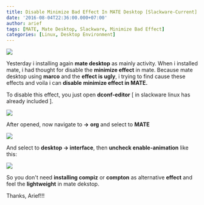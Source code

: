 ```yaml
---
title: Disable Minimize Bad Effect In MATE Desktop [Slackware-Current]
date: '2016-08-04T22:36:00.000+07:00'
author: arief
tags: [MATE, Mate Desktop, Slackware, Minimize Bad Effect]
categories: [Linux, Desktop Environment]
---
```


![](https://3.bp.blogspot.com/-ZR3n6VnrcWc/V6NXxOOaelI/AAAAAAAADmI/dWhsaYfMwrIub-C0gztac-bozZ4GSVkaACLcB/s1600/slackware-mate.png)

Yesterday i installing again **mate desktop** as mainly activity. When i installed mate, i had thought for disable the **minimize effect** in mate. Because mate desktop using **marco** and the **effect is ugly**, i trying to find cause these effects and voila i can **disable** **minimize effect in MATE.**  

To disable this effect, you just open **dconf-editor** [ in slackware linux has already included ].

![](https://2.bp.blogspot.com/-1_FgGhqUUmE/V6Ne8zXR1sI/AAAAAAAADmg/zJuAwSTCcLI5MmMlK_IFZaqCUNmL6VKXACLcB/s1600/Screenshot%2Bat%2B2016-08-04%2B22-26-19.png)

After opened, now navigate to **->** **org** and select to **MATE**

![](https://1.bp.blogspot.com/-yWZJCauYC_c/V6NfRiVMmFI/AAAAAAAADmk/uz66uzCLyH4oO5Wf9OgLU4XFp-3OQW1wACLcB/s1600/Screenshot%2Bat%2B2016-08-04%2B22-27-45.png)

And select to **desktop -> interface**, then **uncheck enable-animation** like this:

![](https://2.bp.blogspot.com/-PdC4nqLAtUo/V6Nf6QpQQ8I/AAAAAAAADmw/8b1WITrWn98NCjM7zKR3K4qFjg5kkwA4wCLcB/s1600/Screenshot%2Bat%2B2016-08-04%2B22-30-21.png)

So you don't need **installing compiz** or **compton** as alternative **effect** and feel the **lightweight** in mate dekstop.  

Thanks, Arief!!!